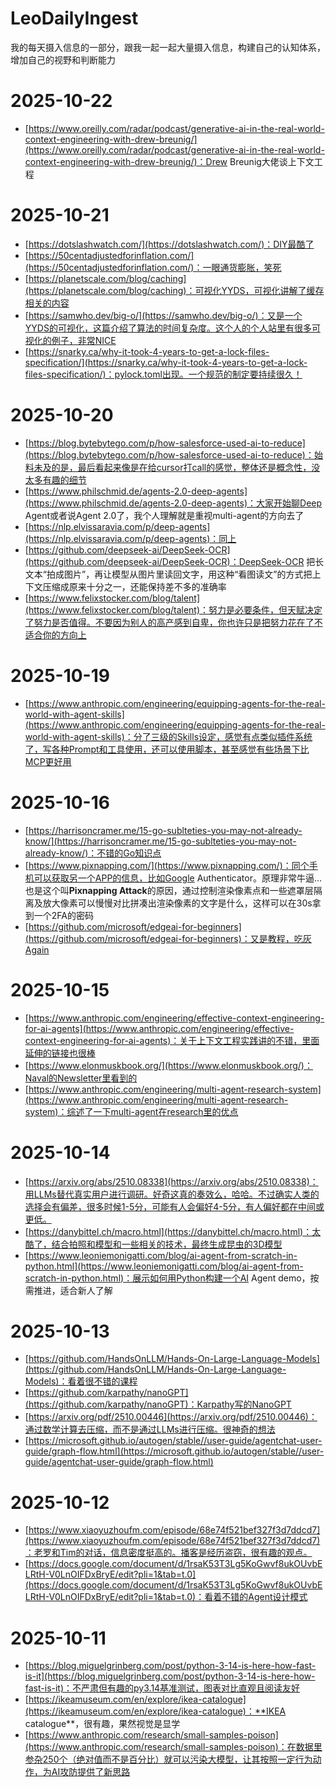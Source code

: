 # LeoDailyIngest

我的每天摄入信息的一部分，跟我一起一起大量摄入信息，构建自己的认知体系，增加自己的视野和判断能力

# 2025-10-22

- [https://www.oreilly.com/radar/podcast/generative-ai-in-the-real-world-context-engineering-with-drew-breunig/](https://www.oreilly.com/radar/podcast/generative-ai-in-the-real-world-context-engineering-with-drew-breunig/)：Drew Breunig大佬谈上下文工程

# 2025-10-21

- [https://dotslashwatch.com/](https://dotslashwatch.com/)：DIY最酷了
- [https://50centadjustedforinflation.com/](https://50centadjustedforinflation.com/)：一眼通货膨胀，笑死
- [https://planetscale.com/blog/caching](https://planetscale.com/blog/caching)：可视化YYDS，可视化讲解了缓存相关的内容
- [https://samwho.dev/big-o/](https://samwho.dev/big-o/)：又是一个YYDS的可视化，这篇介绍了算法的时间复杂度。这个人的个人站里有很多可视化的例子，非常NICE
- [https://snarky.ca/why-it-took-4-years-to-get-a-lock-files-specification/](https://snarky.ca/why-it-took-4-years-to-get-a-lock-files-specification/)：pylock.toml出现。一个规范的制定要持续很久！

# 2025-10-20

- [https://blog.bytebytego.com/p/how-salesforce-used-ai-to-reduce](https://blog.bytebytego.com/p/how-salesforce-used-ai-to-reduce)：始料未及的是，最后看起来像是在给cursor打call的感觉，整体还是概念性，没太多有趣的细节
- [https://www.philschmid.de/agents-2.0-deep-agents](https://www.philschmid.de/agents-2.0-deep-agents)：大家开始聊Deep Agent或者说Agent 2.0了，我个人理解就是重视multi-agent的方向去了
- [https://nlp.elvissaravia.com/p/deep-agents](https://nlp.elvissaravia.com/p/deep-agents)：同上
- [https://github.com/deepseek-ai/DeepSeek-OCR](https://github.com/deepseek-ai/DeepSeek-OCR)：DeepSeek-OCR 把长文本“拍成图片”，再让模型从图片里读回文字，用这种“看图读文”的方式把上下文压缩成原来十分之一，还能保持差不多的准确率
- [https://www.felixstocker.com/blog/talent](https://www.felixstocker.com/blog/talent)：努力是必要条件，但天赋决定了努力是否值得。不要因为别人的高产感到自卑，你也许只是把努力花在了不适合你的方向上

# 2025-10-19

- [https://www.anthropic.com/engineering/equipping-agents-for-the-real-world-with-agent-skills](https://www.anthropic.com/engineering/equipping-agents-for-the-real-world-with-agent-skills)：分了三级的Skills设定，感觉有点类似插件系统了，写各种Prompt和工具使用，还可以使用脚本，甚至感觉有些场景下比MCP更好用

# 2025-10-16

- [https://harrisoncramer.me/15-go-sublteties-you-may-not-already-know/](https://harrisoncramer.me/15-go-sublteties-you-may-not-already-know/)：不错的Go知识点
- [https://www.pixnapping.com/](https://www.pixnapping.com/)：同个手机可以获取另一个APP的信息，比如Google Authenticator。原理非常牛逼…也是这个叫**Pixnapping Attack**的原因，通过控制渲染像素点和一些遮罩层隔离及放大像素可以慢慢对比拼凑出渲染像素的文字是什么，这样可以在30s拿到一个2FA的密码
- [https://github.com/microsoft/edgeai-for-beginners](https://github.com/microsoft/edgeai-for-beginners)：又是教程，吃灰Again

# 2025-10-15

- [https://www.anthropic.com/engineering/effective-context-engineering-for-ai-agents](https://www.anthropic.com/engineering/effective-context-engineering-for-ai-agents)：关于上下文工程实践讲的不错，里面延伸的链接也很棒
- [https://www.elonmuskbook.org/](https://www.elonmuskbook.org/)：Naval的Newsletter里看到的
- [https://www.anthropic.com/engineering/multi-agent-research-system](https://www.anthropic.com/engineering/multi-agent-research-system)：综述了一下multi-agent在research里的优点

# 2025-10-14

- [https://arxiv.org/abs/2510.08338](https://arxiv.org/abs/2510.08338)：用LLMs替代真实用户进行调研。好奇这真的奏效么，哈哈。不过确实人类的选择会有偏差，很多时候1-5分，可能有人会偏好4-5分，有人偏好都在中间或更低。
- [https://danybittel.ch/macro.html](https://danybittel.ch/macro.html)：太酷了，结合拍照和模型和一些相关的技术，最终生成昆虫的3D模型
- [https://www.leoniemonigatti.com/blog/ai-agent-from-scratch-in-python.html](https://www.leoniemonigatti.com/blog/ai-agent-from-scratch-in-python.html)：展示如何用Python构建一个AI Agent demo，按需推进，适合新人了解

# 2025-10-13

- [https://github.com/HandsOnLLM/Hands-On-Large-Language-Models](https://github.com/HandsOnLLM/Hands-On-Large-Language-Models)：看着很不错的课程
- [https://github.com/karpathy/nanoGPT](https://github.com/karpathy/nanoGPT)：Karpathy写的NanoGPT
- [https://arxiv.org/pdf/2510.00446](https://arxiv.org/pdf/2510.00446)：通过数学计算去压缩，而不是通过LLMs进行压缩。很神奇的想法
- [https://microsoft.github.io/autogen/stable//user-guide/agentchat-user-guide/graph-flow.html](https://microsoft.github.io/autogen/stable//user-guide/agentchat-user-guide/graph-flow.html)

# 2025-10-12

- [https://www.xiaoyuzhoufm.com/episode/68e74f521bef327f3d7ddcd7](https://www.xiaoyuzhoufm.com/episode/68e74f521bef327f3d7ddcd7)：老罗和Tim的对话，信息密度挺高的。播客是经历盗窃，很有趣的观点。
- [https://docs.google.com/document/d/1rsaK53T3Lg5KoGwvf8ukOUvbELRtH-V0LnOIFDxBryE/edit?pli=1&tab=t.0](https://docs.google.com/document/d/1rsaK53T3Lg5KoGwvf8ukOUvbELRtH-V0LnOIFDxBryE/edit?pli=1&tab=t.0)：看着不错的Agent设计模式

# 2025-10-11

- [https://blog.miguelgrinberg.com/post/python-3-14-is-here-how-fast-is-it](https://blog.miguelgrinberg.com/post/python-3-14-is-here-how-fast-is-it)：不严肃但有趣的py3.14基准测试，图表对比直观且阅读友好
- [https://ikeamuseum.com/en/explore/ikea-catalogue](https://ikeamuseum.com/en/explore/ikea-catalogue)：**IKEA catalogue**，很有趣，果然视觉是显学
- [https://www.anthropic.com/research/small-samples-poison](https://www.anthropic.com/research/small-samples-poison)：在数据里参杂250个（绝对值而不是百分比）就可以污染大模型，让其按照一定行为动作，为AI攻防提供了新思路